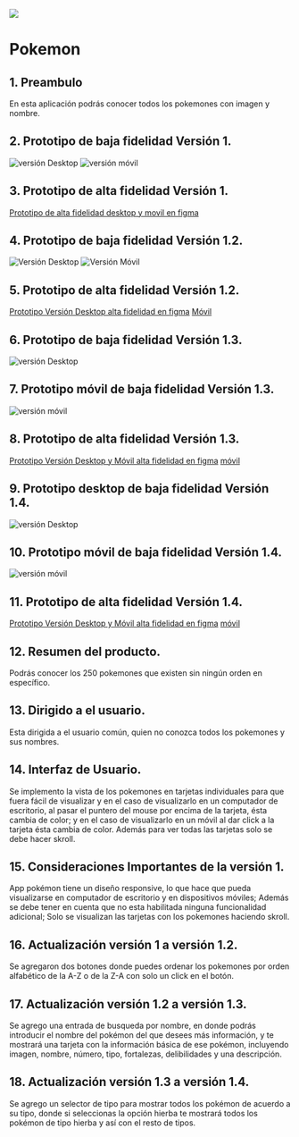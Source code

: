 ![](https://raw.githubusercontent.com/ErikaDUARTEm/DEV001-data-lovers/main/src/img/HeaderReadme.png)
# Pokemon
## 1. Preambulo 
  En esta aplicación podrás conocer todos los pokemones con imagen y nombre.
## 2. Prototipo de baja fidelidad Versión 1.
![versión Desktop](https://raw.githubusercontent.com/ErikaDUARTEm/DEV001-data-lovers/main/src/img/prototipoDesktop%20(1).jpg)
![versión móvil](https://raw.githubusercontent.com/ErikaDUARTEm/DEV001-data-lovers/main/src/img/prototipoMovil.jpg)
## 3. Prototipo de alta fidelidad Versión 1.
[Prototipo de alta fidelidad desktop y movil en figma](https://www.figma.com/file/cpOcPiDeLYTKjY4ARE5Sj9/pok%C3%A9mon?node-id=0%3A1 "Prototipo figma")
## 4. Prototipo de baja fidelidad Versión 1.2.
![Versión Desktop](https://raw.githubusercontent.com/ErikaDUARTEm/DEV001-data-lovers/main/src/img/Prototipo%20de%20baja%20fidelidad%20Hu2%20(1).jpg)
![Versión Móvil](https://raw.githubusercontent.com/ErikaDUARTEm/DEV001-data-lovers/main/src/img/Prototipo%20de%20baja%20fidelidad%20Movil%20Hu2%20(1).jpg)
## 5. Prototipo de alta fidelidad Versión 1.2.
[Prototipo Versión Desktop alta fidelidad en figma](https://www.figma.com/file/tJoTR46xS2WLpiRwyRjAUp/POKEMON-HU2?node-id=1%3A32)
[Móvil](https://www.figma.com/file/tJoTR46xS2WLpiRwyRjAUp/POKEMON-HU2?node-id=1%3A34)
## 6. Prototipo de baja fidelidad Versión 1.3.
![versión Desktop](https://raw.githubusercontent.com/ErikaDUARTEm/DEV001-data-lovers/main/src/img/prototipo%20desktop%20baja%20fidelidad%20HU3_1.jpg)
## 7. Prototipo móvil de baja fidelidad Versión 1.3.
![versión móvil](https://raw.githubusercontent.com/ErikaDUARTEm/DEV001-data-lovers/main/src/img/prototipo%20movil%20baja%20fidelidad%20HU3_3.jpg)
## 8. Prototipo de alta fidelidad Versión 1.3.
[Prototipo Versión Desktop y Móvil alta fidelidad en figma](https://www.figma.com/file/5385EnnMNq0hrbOAadsxpT/pokemon-HU3?node-id=0%3A1)
[móvil](https://www.figma.com/file/5385EnnMNq0hrbOAadsxpT/pokemon-HU3?node-id=1%3A50)
## 9. Prototipo desktop de baja fidelidad Versión 1.4.
![versión Desktop](https://raw.githubusercontent.com/ErikaDUARTEm/DEV001-data-lovers/main/src/img/prototipo%20desktop%20baja%20fidelidad%20HU4.jpg)
## 10. Prototipo móvil de baja fidelidad Versión 1.4.
![versión móvil](https://raw.githubusercontent.com/ErikaDUARTEm/DEV001-data-lovers/main/src/img/prototipo%20movil%20baja%20fidelidad%20HU4.jpg)
## 11. Prototipo de alta fidelidad Versión 1.4.
[Prototipo Versión Desktop y Móvil alta fidelidad en figma](https://www.figma.com/file/HQ6YVM4fyLNvBcmx0xBbye/pokemon-Hu4?node-id=0%3A1)
[móvil](https://www.figma.com/file/HQ6YVM4fyLNvBcmx0xBbye/pokemon-Hu4?node-id=1%3A33)
## 12. Resumen del producto.
  Podrás conocer los 250 pokemones que existen sin ningún orden en específico. 

## 13. Dirigido a el usuario.
  Esta dirigida a el usuario común, quien no conozca todos los pokemones y sus nombres.

## 14. Interfaz de Usuario.
  Se implemento la vista de los pokemones en tarjetas individuales para que fuera fácil de visualizar y en el caso de visualizarlo en un computador de escritorio, al pasar el puntero del mouse por encima de la tarjeta, ésta cambia de color; y en el caso de visualizarlo en un móvil al dar click a la tarjeta ésta cambia de color. Además para ver todas las tarjetas solo se debe hacer skroll.

## 15. Consideraciones Importantes de la versión 1.
  App pokémon tiene un diseño responsive, lo que hace que pueda visualizarse en computador de escritorio y en dispositivos móviles; Además se debe tener en cuenta que no esta habilitada ninguna funcionalidad adicional; Solo se visualizan las tarjetas con los pokemones haciendo skroll.

## 16. Actualización versión 1 a versión 1.2.
   Se agregaron dos botones donde puedes ordenar los pokemones por orden alfabético de la A-Z o de la Z-A con solo un click en el botón.

## 17. Actualización versión 1.2 a versión 1.3.
   Se agrego una entrada de busqueda por nombre, en donde podrás introducir el nombre del pokémon del que desees más información, y te mostrará una tarjeta con la información básica de ese pokémon, incluyendo imagen, nombre, número, tipo, fortalezas, delibilidades y una descripción.

## 18. Actualización versión 1.3 a versión 1.4.
   Se agrego un selector de tipo para mostrar todos los pokémon de acuerdo a su tipo, donde si seleccionas la opción hierba te mostrará todos los pokémon de tipo hierba y así con el resto de tipos. 